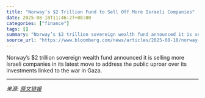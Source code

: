 ```yaml
---
title: "Norway’s $2 Trillion Fund to Sell Off More Israeli Companies"
date: 2025-08-18T11:46:27+08:00
categories: ["finance"]
tags: []
summary: "Norway’s $2 trillion sovereign wealth fund announced it is selling more Israeli companies in its latest move to address the public uproar over its investments linked to the war in Gaza."
source_url: "https://www.bloomberg.com/news/articles/2025-08-18/norway-s-wealth-fund-to-sell-off-six-more-israeli-companies"
---
```


Norway’s $2 trillion sovereign wealth fund announced it is selling more Israeli companies in its latest move to address the public uproar over its investments linked to the war in Gaza.

---

*来源: [原文链接](https://www.bloomberg.com/news/articles/2025-08-18/norway-s-wealth-fund-to-sell-off-six-more-israeli-companies)*
